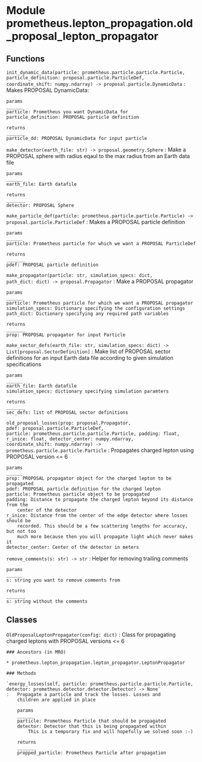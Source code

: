 Module prometheus.lepton_propagation.old_proposal_lepton_propagator
===================================================================

Functions
---------

    
`init_dynamic_data(particle: prometheus.particle.particle.Particle, particle_definition: proposal.particle.ParticleDef, coordinate_shift: numpy.ndarray) ‑> proposal.particle.DynamicData`
:   Makes PROPOSAL DynamicData:
    
    params
    ______
    particle: Prometheus you want DynamicData for
    particle_definition: PROPOSAL particle definition
    
    returns
    _______
    particle_dd: PROPOSAL DynamicData for input particle

    
`make_detector(earth_file: str) ‑> proposal.geometry.Sphere`
:   Make a PROPOSAL sphere with radius eqaul to the max radius
    from an Earth data file
    
    params
    ______
    earth_file: Earth datafile
    
    returns
    _______
    detector: PROPOSAL Sphere

    
`make_particle_def(particle: prometheus.particle.particle.Particle) ‑> proposal.particle.ParticleDef`
:   Makes a PROPOSAL particle definition
    
    params
    ______
    particle: Prometheus particle for which we want a PROPOSAL ParticleDef
    
    returns
    _______
    pdef: PROPOSAL particle definition

    
`make_propagator(particle: str, simulation_specs: dict, path_dict: dict) ‑> proposal.Propagator`
:   Make a PROPOSAL propagator
    
    params
    ______
    particle: Prometheus particle for which we want a PROPOSAL propagator
    simulation_specs: Dictionary specifying the configuration settings
    path_dict: Dictionary specifying any required path variables
    
    returns
    _______
    prop: PROPOSAL propagator for input Particle

    
`make_sector_defs(earth_file: str, simulation_specs: dict) ‑> List[proposal.SectorDefinition]`
:   Make list of PROPOSAL sector definitions for an input Earth 
    data file according to given simulation specifications
    
    params
    ______
    earth_file: Earth datafile
    simulation_specs: dictionary specifying simulation paramters
    
    returns
    _______
    sec_defs: list of PROPOSAL sector definitions

    
`old_proposal_losses(prop: proposal.Propagator, pdef: proposal.particle.ParticleDef, particle: prometheus.particle.particle.Particle, padding: float, r_inice: float, detector_center: numpy.ndarray, coordinate_shift: numpy.ndarray) ‑> prometheus.particle.particle.Particle`
:   Propagates charged lepton using PROPOSAL version <= 6
    
    params
    ______
    prop: PROPOSAL propagator object for the charged lepton to be propagated
    pdef: PROPOSAL particle definition for the charged lepton
    particle: Prometheus particle object to be propagated
    padding: Distance to propagate the charged lepton beyond its distance from the
        center of the detector
    r_inice: Distance from the center of the edge detector where losses should be
        recorded. This should be a few scattering lengths for accuracy, but not too
        much more because then you will propagate light which never makes it
    detector_center: Center of the detector in meters

    
`remove_comments(s: str) ‑> str`
:   Helper for removing trailing comments
    
    params
    ______
    s: string you want to remove comments from
    
    returns
    _______
    s: string without the comments

Classes
-------

`OldProposalLeptonPropagator(config: dict)`
:   Class for propagating charged leptons with PROPOSAL versions <= 6

    ### Ancestors (in MRO)

    * prometheus.lepton_propagation.lepton_propagator.LeptonPropagator

    ### Methods

    `energy_losses(self, particle: prometheus.particle.particle.Particle, detector: prometheus.detector.detector.Detector) ‑> None`
    :   Propagate a particle and track the losses. Losses and 
        children are applied in place
        
        params
        ______
        particle: Prometheus Particle that should be propagated
        detector: Detector that this is being propagated within
            This is a temporary fix and will hopefully we solved soon :-)
        
        returns
        _______
        propped_particle: Prometheus Particle after propagation